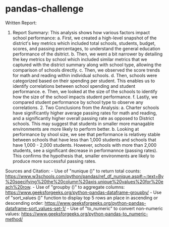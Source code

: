 # pandas-challenge

Written Report:

1. Report Summary:
    This analysis shows how various factors impact school performance:
        a. First, we created a high-level snapshot of the district's key metrics which included total schools, students, budget, scores, and passing percentages, to understand the general education performance of the dsitrict.
        b. Then, we went a bit narrower by detailing the key metrics by school which included similar metrics that we captured with the district summary along with school type, allowing the comparison of schools directly.
        c. Then, we observed the score trends for math and reading within individual schools.
        d. Then, schools were categorized based on their spending per student.  This enables us to identify correlations between school spending and student performance.
        e. Then, we looked at the size of the schools to identify how the size of the school impacts student performance.
        f. Lastly, we compared student performance by school type to observe any correlations.
    2. Two Conclusions from the Analysis:
        a. Charter schools have significantly higher average passing rates for math and reading, and a significantly higher overall passing rate as opposed to District schools.  This may suggest that students in smaller more managable environments are more likely to perform better.
        b. Looking at performance by shool size, we see that performance is relativey stable between schools that have less than 1,000 students and schools that have 1,000 - 2,000 students.  However, schools with more than 2,000 students, see a significant decrease in performannce (passing rates).  This confirms the hypothesis that, smaller environments are likely to produce more successful passing rates.
        
Sources and Citation:
    - Use of "nunique ()" to return total counts: https://www.w3schools.com/python/pandas/ref_df_nunique.asp#:~:text=By%20specifying%20the%20column%20axis,unique%20values%20for%20each%20row.
    - Use of "groupby ()" to aggregate columns: https://www.geeksforgeeks.org/python-pandas-dataframe-groupby/
    - Use of "sort_values ()" function to display top 5 rows an place in ascending or descending order: https://www.geeksforgeeks.org/python-pandas-dataframe-sort_values-set-1/
    - Use of "to_numeric" to convert non-numeric values: https://www.geeksforgeeks.org/python-pandas-to_numeric-method/
        
    
